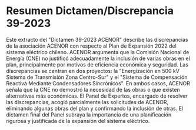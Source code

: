 # Resumen Dictamen/Discrepancia 39-2023
Este extracto del "Dictamen 39-2023 ACENOR" describe las discrepancias de la asociación ACENOR con respecto al Plan de Expansión 2022 del sistema eléctrico chileno. ACENOR argumenta que la Comisión Nacional de Energía (CNE) no justificó adecuadamente la inclusión de varias obras en el plan, principalmente por motivos de eficiencia económica y seguridad. Las discrepancias se centran en dos proyectos: la "Energización en 500 kV Sistema de Transmisión Zona Centro-Sur" y el "Sistema de Compensación Reactiva Mediante Condensadores Sincrónicos". En ambos casos, ACENOR señala que la CNE no demostró la necesidad de las obras o que existen alternativas más económicas. El Panel de Expertos, encargado de resolver las discrepancias, acogió parcialmente las solicitudes de ACENOR, eliminando algunas obras del plan y confirmando la inclusión de otras. El dictamen final del Panel subraya la importancia de una planificación rigurosa y justificada de la expansión del sistema eléctrico.
